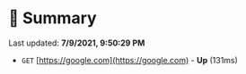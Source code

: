 # 📖 Summary
Last updated: **7/9/2021, 9:50:29 PM**

- `GET` [https://google.com](https://google.com) - **Up** (131ms)
